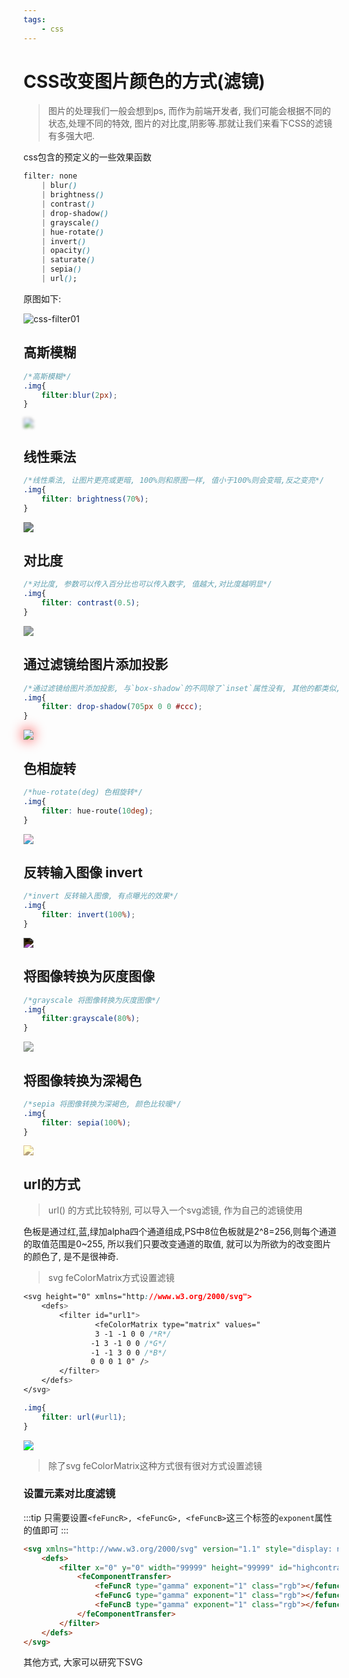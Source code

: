 ```yaml
---
tags:
    - css
---
```

# CSS改变图片颜色的方式(滤镜)

> 图片的处理我们一般会想到ps, 而作为前端开发者, 我们可能会根据不同的状态,处理不同的特效, 图片的对比度,阴影等.那就让我们来看下CSS的滤镜有多强大吧.

<!-- more -->

css包含的预定义的一些效果函数
```css
filter: none        
    | blur() 
    | brightness() 
    | contrast() 
    | drop-shadow() 
    | grayscale() 
    | hue-rotate() 
    | invert() 
    | opacity() 
    | saturate() 
    | sepia() 
    | url();
```

原图如下:

![css-filter01](//image.liyajie.cn/blog/css-filter01.jpg)
<style>
.img1{
    filter: blur(2px);
}
.img2{
    filter: brightness(70%);
}
.img3{
    filter: contrast(0.5);
}
.img4{
    filter: drop-shadow(0 0 10px #f00);
}
.img5{
    filter: hue-rotate(90deg);
}
.img6{
    filter: invert(100%);
}
.img7{
    filter:grayscale(80%);
}
.img8{
    filter: sepia(100%);
}
.img9{
    filter: url(#url1);
}
</style>

## 高斯模糊

```css
/*高斯模糊*/
.img{
    filter:blur(2px);
}
```
<img class="img1" src="http://image.liyajie.cn/blog/css-filter01.jpg" />

## 线性乘法

```css
/*线性乘法, 让图片更亮或更暗, 100%则和原图一样, 值小于100%则会变暗,反之变亮*/
.img{
    filter: brightness(70%);
}
```
<img class="img2" src="http://image.liyajie.cn/blog/css-filter01.jpg" />

## 对比度

```css
/*对比度, 参数可以传入百分比也可以传入数字, 值越大,对比度越明显*/
.img{
    filter: contrast(0.5);
}
```
<img class="img3" src="http://image.liyajie.cn/blog/css-filter01.jpg" />

## 通过滤镜给图片添加投影

```css
/*通过滤镜给图片添加投影, 与`box-shadow`的不同除了`inset`属性没有, 其他的都类似, 我们可以利用投影投影出不同颜色的图片, 透明图片的话会比较明显*/
.img{
    filter: drop-shadow(705px 0 0 #ccc);
}
```
<img class="img4" src="http://image.liyajie.cn/blog/css-filter01.jpg" />

## 色相旋转

```css
/*hue-rotate(deg) 色相旋转*/
.img{
    filter: hue-route(10deg);
}
```
<img class="img5" src="http://image.liyajie.cn/blog/css-filter01.jpg" />

## 反转输入图像 invert

```css
/*invert 反转输入图像, 有点曝光的效果*/
.img{
    filter: invert(100%);
}
```
<img class="img6" src="http://image.liyajie.cn/blog/css-filter01.jpg" />

## 将图像转换为灰度图像

```css
/*grayscale 将图像转换为灰度图像*/
.img{
    filter:grayscale(80%);
}
```
<img class="img7" src="http://image.liyajie.cn/blog/css-filter01.jpg" />

## 将图像转换为深褐色

```css
/*sepia 将图像转换为深褐色, 颜色比较暖*/
.img{
    filter: sepia(100%);
}
```

<img class="img8" src="http://image.liyajie.cn/blog/css-filter01.jpg" />

## url的方式

> url() 的方式比较特别, 可以导入一个svg滤镜, 作为自己的滤镜使用

色板是通过红,蓝,绿加alpha四个通道组成,PS中8位色板就是2^8=256,则每个通道的取值范围是0~255, 所以我们只要改变通道的取值, 就可以为所欲为的改变图片的颜色了, 是不是很神奇.

> svg feColorMatrix方式设置滤镜

```css
<svg height="0" xmlns="http://www.w3.org/2000/svg">
    <defs>
        <filter id="url1">
                <feColorMatrix type="matrix" values="
                3 -1 -1 0 0 /*R*/
               -1 3 -1 0 0 /*G*/
               -1 -1 3 0 0 /*B*/
               0 0 0 1 0" />
        </filter>
    </defs>
</svg>

.img{
    filter: url(#url1);
}
```
<div>
<svg height="0" xmlns="http://www.w3.org/2000/svg">
    <defs>
        <filter id="url1">
                <feColorMatrix type="matrix" values="
                3 -1 -1 0 0
               -1 3 -1 0 0
               -1 -1 3 0 0
               0 0 0 1 0" />
        </filter>
    </defs>
</svg>
</div>
<img class="img9" src="http://image.liyajie.cn/blog/css-filter01.jpg" />

> 除了svg feColorMatrix这种方式很有很对方式设置滤镜

### 设置元素对比度滤镜

:::tip
只需要设置`<feFuncR>, <feFuncG>, <feFuncB>`这三个标签的`exponent`属性的值即可
:::

```html
<svg xmlns="http://www.w3.org/2000/svg" version="1.1" style="display: none;">
    <defs>
        <filter x="0" y="0" width="99999" height="99999" id="highcontrast">
            <feComponentTransfer>
                <feFuncR type="gamma" exponent="1" class="rgb"></fefuncr>
                <feFuncG type="gamma" exponent="1" class="rgb"></fefuncg>
                <feFuncB type="gamma" exponent="1" class="rgb"></fefuncb>
            </feComponentTransfer>
        </filter>
    </defs>
</svg>
```

其他方式, 大家可以研究下SVG

